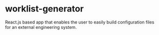 # worklist-generator
React.js based app that enables the user to easily build configuration files for an external engineering system.
